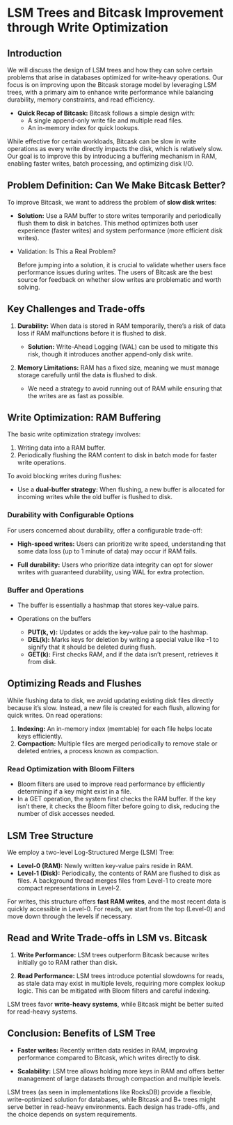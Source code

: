 #  LSM Trees and Bitcask Improvement through Write Optimization

## Introduction

We will discuss the design of LSM trees and how they can solve certain problems that arise in databases optimized for write-heavy operations. Our focus is on improving upon the Bitcask storage model by leveraging LSM trees, with a primary aim to enhance write performance while balancing durability, memory constraints, and read efficiency.

- **Quick Recap of Bitcask:** 
    Bitcask follows a simple design with:
    - A single append-only write file and multiple read files.
    - An in-memory index for quick lookups.

While effective for certain workloads, Bitcask can be slow in write operations as every write directly impacts the disk, which is relatively slow. Our goal is to improve this by introducing a buffering mechanism in RAM, enabling faster writes, batch processing, and optimizing disk I/O.

## Problem Definition: Can We Make Bitcask Better?

To improve Bitcask, we want to address the problem of **slow disk writes**:

- **Solution:** Use a RAM buffer to store writes temporarily and periodically flush them to disk in batches. This method optimizes both user experience (faster writes) and system performance (more efficient disk writes).

- Validation: Is This a Real Problem?

    Before jumping into a solution, it is crucial to validate whether users face performance issues during writes. The users of Bitcask are the best source for feedback on whether slow writes are problematic and worth solving.

## Key Challenges and Trade-offs

1. **Durability:** When data is stored in RAM temporarily, there’s a risk of data loss if RAM malfunctions before it is flushed to disk.
    - **Solution:** Write-Ahead Logging (WAL) can be used to mitigate this risk, though it introduces another append-only disk write.

2. **Memory Limitations:** RAM has a fixed size, meaning we must manage storage carefully until the data is flushed to disk.
    - We need a strategy to avoid running out of RAM while ensuring that the writes are as fast as possible.

## Write Optimization: RAM Buffering

The basic write optimization strategy involves:

1. Writing data into a RAM buffer.
2. Periodically flushing the RAM content to disk in batch mode for faster write operations.

To avoid blocking writes during flushes:
- Use a **dual-buffer strategy:** When flushing, a new buffer is allocated for incoming writes while the old buffer is flushed to disk.

### Durability with Configurable Options
For users concerned about durability, offer a configurable trade-off:

- **High-speed writes:** Users can prioritize write speed, understanding that some data loss (up to 1 minute of data) may occur if RAM fails.

- **Full durability:** Users who prioritize data integrity can opt for slower writes with guaranteed durability, using WAL for extra protection.

### Buffer and Operations

- The buffer is essentially a hashmap that stores key-value pairs.
- Operations on the buffers

    - **PUT(k, v):** Updates or adds the key-value pair to the hashmap.
    - **DEL(k):** Marks keys for deletion by writing a special value like -1 to signify that it should be deleted during flush.
    - **GET(k):** First checks RAM, and if the data isn’t present, retrieves it from disk.

## Optimizing Reads and Flushes

While flushing data to disk, we avoid updating existing disk files directly because it’s slow. Instead, a new file is created for each flush, allowing for quick writes. On read operations:

1. **Indexing:** An in-memory index (memtable) for each file helps locate keys efficiently.
2. **Compaction:** Multiple files are merged periodically to remove stale or deleted entries, a process known as compaction.

### Read Optimization with Bloom Filters

- Bloom filters are used to improve read performance by efficiently determining if a key might exist in a file.
- In a GET operation, the system first checks the RAM buffer. If the key isn’t there, it checks the Bloom filter before going to disk, reducing the number of disk accesses needed.

## LSM Tree Structure

We employ a two-level Log-Structured Merge (LSM) Tree:

- **Level-0 (RAM):** Newly written key-value pairs reside in RAM.
- **Level-1 (Disk):** Periodically, the contents of RAM are flushed to disk as files. A background thread merges files from Level-1 to create more compact representations in Level-2.

For writes, this structure offers **fast RAM writes**, and the most recent data is quickly accessible in Level-0. For reads, we start from the top (Level-0) and move down through the levels if necessary.

## Read and Write Trade-offs in LSM vs. Bitcask

1. **Write Performance:** LSM trees outperform Bitcask because writes initially go to RAM rather than disk.

2. **Read Performance:** LSM trees introduce potential slowdowns for reads, as stale data may exist in multiple levels, requiring more complex lookup logic. This can be mitigated with Bloom filters and careful indexing.

LSM trees favor **write-heavy systems**, while Bitcask might be better suited for read-heavy systems.

## Conclusion: Benefits of LSM Tree

- **Faster writes:** Recently written data resides in RAM, improving performance compared to Bitcask, which writes directly to disk.

- **Scalability:** LSM tree allows holding more keys in RAM and offers better management of large datasets through compaction and multiple levels.

LSM trees (as seen in implementations like RocksDB) provide a flexible, write-optimized solution for databases, while Bitcask and B+ trees might serve better in read-heavy environments. Each design has trade-offs, and the choice depends on system requirements.
